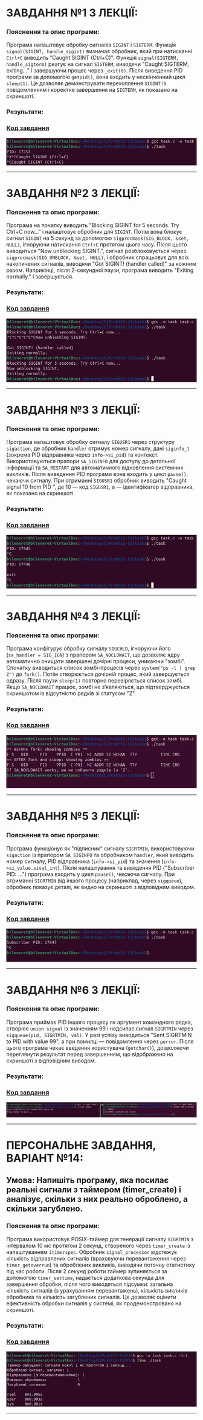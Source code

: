 # ЗАВДАННЯ №1 З ЛЕКЦІЇ:

### Пояснення та опис програми:
Програма налаштовує обробку сигналів `SIGINT` і `SIGTERM`. Функція `signal(SIGINT, handle_sigint)` визначає обробник, який при натисканні `Ctrl+C` виводить "Caught SIGINT (Ctrl+C)". Функція `signal(SIGTERM, handle_sigterm)` реагує на сигнал `SIGTERM`, виводячи "Caught SIGTERM, exiting..." і завершуючи процес через `_exit(0)`. Після виведення PID програми за допомогою `getpid()`, вона входить у нескінченний цикл `sleep(1)`. Це дозволяє демонструвати перехоплення `SIGINT` із повідомленням і коректне завершення на `SIGTERM`, як показано на скриншоті.

### Результати:

### [Код завдання](task1/task.c)

![](task1/task.png)

---

# ЗАВДАННЯ №2 З ЛЕКЦІЇ:

### Пояснення та опис програми:
Програма на початку виводить "Blocking SIGINT for 5 seconds. Try Ctrl+C now..." і налаштовує обробник для `SIGINT`. Потім вона блокує сигнал `SIGINT` на 5 секунд за допомогою `sigprocmask(SIG_BLOCK, &set, NULL)`, ігноруючи натискання `Ctrl+C` протягом цього часу. Після цього виводиться "Now unblocking SIGINT.", сигнал розблоковується через `sigprocmask(SIG_UNBLOCK, &set, NULL)`, і обробник спрацьовує для всіх накопичених сигналів, виводячи "Got SIGINT! (handler called)" за кожним разом. Наприкінці, після 2-секундної паузи, програма виводить "Exiting normally." і завершується.

### Результати:

### [Код завдання](task2/task.c)

![](task2/task.png)

---

# ЗАВДАННЯ №3 З ЛЕКЦІЇ:

### Пояснення та опис програми:
Програма налаштовує обробку сигналу `SIGUSR1` через структуру `sigaction`, де обробник `handler` отримує номер сигналу, дані `siginfo_t` (зокрема PID відправника через `info->si_pid`) та контекст. Використовуються прапори `SA_SIGINFO` для доступу до детальної інформації та `SA_RESTART` для автоматичного відновлення системних викликів. Після виведення PID програми вона входить у цикл `pause()`, чекаючи сигналу. При отриманні `SIGUSR1` обробник виводить "Caught signal 10 from PID <PID>", де 10 — код `SIGUSR1`, а <PID> — ідентифікатор відправника, як показано на скриншоті.

### Результати:

### [Код завдання](task3/task.c)

![](task3/task.png)

---

# ЗАВДАННЯ №4 З ЛЕКЦІЇ:

### Пояснення та опис програми:
Програма конфігурує обробку сигналу `SIGCHLD`, ігноруючи його (`sa_handler = SIG_IGN`) з прапором `SA_NOCLDWAIT`, що дозволяє ядру автоматично очищати завершені дочірні процеси, уникаючи "зомбі". Спочатку виводиться список зомбі-процесів через `system("ps -l | grep Z")` до `fork()`. Потім створюється дочірній процес, який завершується одразу. Після паузи `sleep(1)` повторно перевіряється список зомбі. Якщо `SA_NOCLDWAIT` працює, зомбі не з’являються, що підтверджується скриншотом із відсутністю рядків зі статусом "Z".

### Результати:

### [Код завдання](task4/task.c)

![](task4/task.png)

---

# ЗАВДАННЯ №5 З ЛЕКЦІЇ:

### Пояснення та опис програми:
Програма функціонує як "підписник" сигналу `SIGRTMIN`, використовуючи `sigaction` із прапором `SA_SIGINFO` та обробником `handler`, який виводить номер сигналу, PID відправника (`info->si_pid`) та значення (`info->si_value.sival_int`). Після налаштування та виведення PID ("Subscriber PID: ...") програма входить у цикл `pause()`, чекаючи сигналу. При отриманні `SIGRTMIN` від іншого процесу (наприклад, через `sigqueue`), обробник показує деталі, як видно на скриншоті з відповідним виводом.

### Результати:

### [Код завдання](task5/task.c)

![](task5/task.png)

---

# ЗАВДАННЯ №6 З ЛЕКЦІЇ:

### Пояснення та опис програми:
Програма приймає PID іншого процесу як аргумент командного рядка, створює `union sigval` із значенням 99 і надсилає сигнал `SIGRTMIN` через `sigqueue(pid, SIGRTMIN, val)`. У разі успіху виводиться "Sent SIGRTMIN to PID <PID> with value 99", а при помилці — повідомлення через `perror`. Після цього програма чекає введення користувача (`getchar()`), дозволяючи переглянути результат перед завершенням, що відображено на скриншоті з відповідним виводом.

### Результати:

### [Код завдання](task6/task.c)

![](task6/task.png)

---

# ПЕРСОНАЛЬНЕ ЗАВДАННЯ, ВАРІАНТ №14:

## Умова: Напишіть програму, яка посилає реальні сигнали з таймером (timer_create) і аналізує, скільки з них реально оброблено, а скільки загублено.

### Пояснення та опис програми:
Програма використовує POSIX-таймер для генерації сигналу `SIGRTMIN` з інтервалом 10 мс протягом 2 секунд, створеного через `timer_create` із налаштуванням `itimerspec`. Обробник `signal_processor` відстежує кількість відправлених сигналів (враховуючи перевантаження через `timer_getoverrun`) та оброблених викликів, виводячи поточну статистику під час роботи. Після 2 секунд роботи таймер зупиняється за допомогою `timer_settime`, надається додаткова секунда для завершення обробки, після чого виводяться підсумки: загальна кількість сигналів (з урахуванням перевантажень), кількість викликів обробника та кількість загублених сигналів. Це дозволяє оцінити ефективність обробки сигналів у системі, як продемонстровано на скриншоті.

### Результати:

### [Код завдання](V14/task.c)

![](V14/task.png)

---

